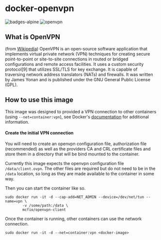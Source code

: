 # docker-openvpn
![badges-alpine] ![openvpn]

## What is OpenVPN
(from [Wikipedia](https://en.wikipedia.org/wiki/OpenVPN))
OpenVPN is an open-source software application that implements virtual private network (VPN) techniques for creating secure point-to-point or site-to-site connections in routed or bridged configurations and remote access facilities. It uses a custom security protocol[9] that utilizes SSL/TLS for key exchange. It is capable of traversing network address translators (NATs) and firewalls. It was written by James Yonan and is published under the GNU General Public License (GPL).

## How to use this image
This image was designed to provided a VPN connection to other containers (using `--net=container:vpn`), see Docker's [documentation](https://docs.docker.com/engine/reference/run/#network-container) for additional information.

#### Create the initial VPN connection
You will need to create an openvpn configuration file, authorization file (recommended) as well as the providers CA and CRL certificate files and store them in a directory that will be bind mounted to the container.

Currently this image expects the openvpn configuration file `/data/client.ovpn`.  The other files are required but do not need to be in the `/data` location, so long as they are made available to the container in some way.

Then you can start the container like so.
```
sudo docker run -it -d --cap-add=NET_ADMIN --device=/dev/net/tun --name=vpn \
        -v /some/path:/data \
        mcfio/openvpn-client
```
Once the container is running, other containers can use the network connection.
```
sudo docker run -it -d --net=container:vpn <docker-image>
```

[badges-alpine]: https://img.shields.io/badge/alpine-latest-green.svg?maxAge=2592000 "Alpine Linux"
[openvpn]: https://img.shields.io/badge/openvpn-2.4.4-green.svg?maxAge=2592000 "OpenVPN"
